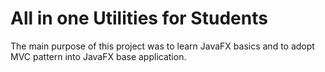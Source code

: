 # All in one Utilities for Students
The main purpose of this project was to learn JavaFX basics and to adopt MVC pattern into JavaFX base application.
